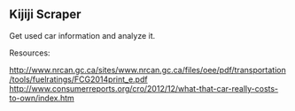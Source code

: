 ## Kijiji Scraper

Get used car information and analyze it.

Resources:

http://www.nrcan.gc.ca/sites/www.nrcan.gc.ca/files/oee/pdf/transportation/tools/fuelratings/FCG2014print_e.pdf
http://www.consumerreports.org/cro/2012/12/what-that-car-really-costs-to-own/index.htm
